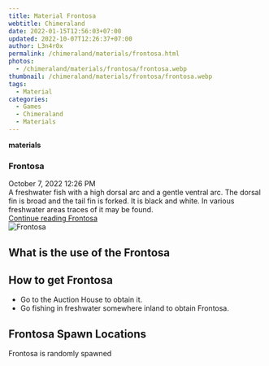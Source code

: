```yaml
---
title: Material Frontosa
webtitle: Chimeraland
date: 2022-01-15T12:56:03+07:00
updated: 2022-10-07T12:26:37+07:00
author: L3n4r0x
permalink: /chimeraland/materials/frontosa.html
photos:
  - /chimeraland/materials/frontosa/frontosa.webp
thumbnail: /chimeraland/materials/frontosa/frontosa.webp
tags:
  - Material
categories:
  - Games
  - Chimeraland
  - Materials
---
```


<section id="bootstrap-wrapper">
  <link
    rel="stylesheet"
    href="https://cdn.statically.io/gh/dimaslanjaka/Web-Manajemen/40ac3225/css/bootstrap-4.5-wrapper.css"
  />
  <div
    class="row g-0 border rounded overflow-hidden flex-md-row mb-4 shadow-sm position-relative"
  >
    <div class="col p-4 d-flex flex-column position-static">
      <strong class="d-inline-block mb-2 text-success">materials</strong>
      <h3 class="mb-0">Frontosa</h3>
      <div class="mb-1 text-muted">October 7, 2022 12:26 PM</div>
      <div class="mb-2 border p-1">
        A freshwater fish with a high dorsal arc and a gentle ventral arc. The
        dorsal fin is broad and the tail fin is forked. It is black and white.
        In various freshwater areas traces of it may be found.
      </div>
      <a
        href="/chimeraland/materials/frontosa.html"
        class="stretched-link d-none"
        >Continue reading Frontosa</a
      >
    </div>
    <div class="col-auto d-none d-lg-block">
      <img src="/chimeraland/materials/frontosa/frontosa.webp" alt="Frontosa" />
    </div>
  </div>
  <div class="row">
    <div class="col-lg-6 col-12 mb-2">
      <div class="card">
        <div class="card-body">
          <h2 class="card-title">What is the use of the Frontosa</h2>
          <div class="card-text"><ul></ul></div>
        </div>
      </div>
    </div>
    <div class="col-lg-6 col-12 mb-2">
      <div class="card">
        <div class="card-body">
          <h2 class="card-title">How to get Frontosa</h2>
          <div class="card-text">
            <ul>
              <li>Go to the Auction House to obtain it.</li>
              <li>
                Go fishing in freshwater somewhere inland to obtain Frontosa.
              </li>
            </ul>
          </div>
        </div>
      </div>
    </div>
    <div class="col-12 mb-2">
      <h2>Frontosa Spawn Locations</h2>
      <p>Frontosa is randomly spawned</p>
    </div>
  </div>
</section>